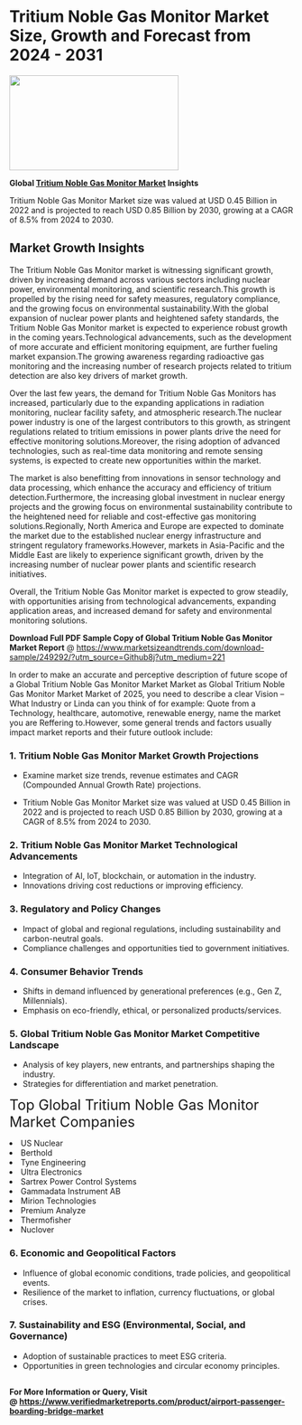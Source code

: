 <H1>Tritium Noble Gas Monitor Market Size, Growth and Forecast from 2024 - 2031</H1><img class="aligncenter size-medium wp-image-584254" src="https://thirdeyenews.in/wp-content/uploads/2024/09/Global-Market-Research-300x168.jpeg" alt="" width="300" height="168" /><p><strong>Global&nbsp;<a href="https://www.marketsizeandtrends.com/download-sample/249292/?utm_source=Github8j?utm_medium=221">Tritium Noble Gas Monitor Market</a> Insights</strong></p><p>Tritium Noble Gas Monitor Market size was valued at USD 0.45 Billion in 2022 and is projected to reach USD 0.85 Billion by 2030, growing at a CAGR of 8.5% from 2024 to 2030.</p><p><h2>Market Growth Insights</h2> <p>The Tritium Noble Gas Monitor market is witnessing significant growth, driven by increasing demand across various sectors including nuclear power, environmental monitoring, and scientific research.This growth is propelled by the rising need for safety measures, regulatory compliance, and the growing focus on environmental sustainability.With the global expansion of nuclear power plants and heightened safety standards, the Tritium Noble Gas Monitor market is expected to experience robust growth in the coming years.Technological advancements, such as the development of more accurate and efficient monitoring equipment, are further fueling market expansion.The growing awareness regarding radioactive gas monitoring and the increasing number of research projects related to tritium detection are also key drivers of market growth.</p> <p>Over the last few years, the demand for Tritium Noble Gas Monitors has increased, particularly due to the expanding applications in radiation monitoring, nuclear facility safety, and atmospheric research.The nuclear power industry is one of the largest contributors to this growth, as stringent regulations related to tritium emissions in power plants drive the need for effective monitoring solutions.Moreover, the rising adoption of advanced technologies, such as real-time data monitoring and remote sensing systems, is expected to create new opportunities within the market.</p> <p>The market is also benefitting from innovations in sensor technology and data processing, which enhance the accuracy and efficiency of tritium detection.Furthermore, the increasing global investment in nuclear energy projects and the growing focus on environmental sustainability contribute to the heightened need for reliable and cost-effective gas monitoring solutions.Regionally, North America and Europe are expected to dominate the market due to the established nuclear energy infrastructure and stringent regulatory frameworks.However, markets in Asia-Pacific and the Middle East are likely to experience significant growth, driven by the increasing number of nuclear power plants and scientific research initiatives.</p> <p>Overall, the Tritium Noble Gas Monitor market is expected to grow steadily, with opportunities arising from technological advancements, expanding application areas, and increased demand for safety and environmental monitoring solutions.</p> <p><span class=""><strong>Download Full PDF Sample Copy of Global Tritium Noble Gas Monitor Market Report</strong> @ <a href="https://www.marketsizeandtrends.com/download-sample/249292/?utm_source=Github8j?utm_medium=221" target="_blank">https://www.marketsizeandtrends.com/download-sample/249292/?utm_source=Github8j?utm_medium=221</a></span></p><p>In order to make an accurate and perceptive description of future scope of a Global&nbsp;Tritium Noble Gas Monitor Market Market as Global&nbsp;Tritium Noble Gas Monitor Market Market of 2025, you need to describe a clear Vision &ndash; What Industry or Linda can you think of for example: Quote from a Technology, healthcare, automotive, renewable energy, name the market you are Reffering to.However, some general trends and factors usually impact market reports and their future outlook include:</p><h3>1.&nbsp;<strong>Tritium Noble Gas Monitor Market Growth Projections</strong></h3><ul><li>Examine market size trends, revenue estimates and CAGR (Compounded Annual Growth Rate) projections.</li><li><p>Tritium Noble Gas Monitor Market size was valued at USD 0.45 Billion in 2022 and is projected to reach USD 0.85 Billion by 2030, growing at a CAGR of 8.5% from 2024 to 2030.</p></li></ul><h3>2.&nbsp;<strong>Tritium Noble Gas Monitor Market Technological Advancements</strong></h3><ul><li>Integration of AI, IoT, blockchain, or automation in the industry.</li><li>Innovations driving cost reductions or improving efficiency.</li></ul><h3>3.&nbsp;<strong>Regulatory and Policy Changes</strong></h3><ul><li>Impact of global and regional regulations, including sustainability and carbon-neutral goals.</li><li>Compliance challenges and opportunities tied to government initiatives.</li></ul><h3>4.&nbsp;<strong>Consumer Behavior Trends</strong></h3><ul><li>Shifts in demand influenced by generational preferences (e.g., Gen Z, Millennials).</li><li>Emphasis on eco-friendly, ethical, or personalized products/services.</li></ul><h3>5.&nbsp;<strong>Global Tritium Noble Gas Monitor Market Competitive Landscape</strong></h3><ul><li>Analysis of key players, new entrants, and partnerships shaping the industry.</li><li>Strategies for differentiation and market penetration.</li></ul><p data-pm-slice="1 1 []"><span style="color: inherit; font-family: inherit; font-size: 25px;">Top Global Tritium Noble Gas Monitor Market Companies</span></p><div class="" data-test-id=""><p><li>US Nuclear</li><li> Berthold</li><li> Tyne Engineering</li><li> Ultra Electronics</li><li> Sartrex Power Control Systems</li><li> Gammadata Instrument AB</li><li> Mirion Technologies</li><li> Premium Analyze</li><li> Thermofisher</li><li> Nuclover</li></p></div><h3>6.&nbsp;<strong>Economic and Geopolitical Factors</strong></h3><ul><li>Influence of global economic conditions, trade policies, and geopolitical events.</li><li>Resilience of the market to inflation, currency fluctuations, or global crises.</li></ul><h3>7.&nbsp;<strong>Sustainability and ESG (Environmental, Social, and Governance)</strong></h3><ul><li>Adoption of sustainable practices to meet ESG criteria.</li><li>Opportunities in green technologies and circular economy principles.</li></ul><h2><strong style="font-size: 14px;">For More Information or Query, Visit @&nbsp;</strong><a style="background-color: #ffffff; font-size: 14px;" href="https://www.marketsizeandtrends.com/report/tritium-noble-gas-monitor-market/" target="_blank">https://www.verifiedmarketreports.com/product/airport-passenger-boarding-bridge-market</a></h2>